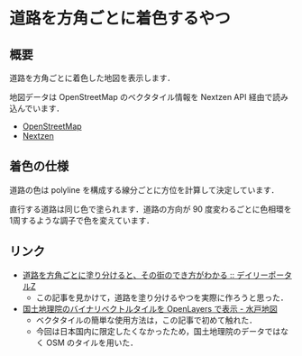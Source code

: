 道路を方角ごとに着色するやつ
=====

## 概要

道路を方角ごとに着色した地図を表示します．

地図データは OpenStreetMap のベクタタイル情報を Nextzen API 経由で読み込んでいます．

- [OpenStreetMap](https://www.openstreetmap.org/)
- [Nextzen](https://www.nextzen.org/)

## 着色の仕様

道路の色は polyline を構成する線分ごとに方位を計算して決定しています．

直行する道路は同じ色で塗られます．道路の方向が 90 度変わるごとに色相環を1周するような調子で色を変えています．

## リンク

- [道路を方角ごとに塗り分けると、その街のでき方がわかる :: デイリーポータルZ](https://dailyportalz.jp/kiji/douro-hougaku-machi-no-dekikata)
  - この記事を見かけて，道路を塗り分けるやつを実際に作ろうと思った．
- [国土地理院のバイナリベクトルタイルを OpenLayers で表示 \- 水戸地図](https://cieloazul310.github.io/2019/08/openlayers-vt/)
  - ベクタタイルの簡単な使用方法は，この記事で初めて触れた．
  - 今回は日本国内に限定したくなかったため，国土地理院のデータではなく OSM のタイルを用いた．
